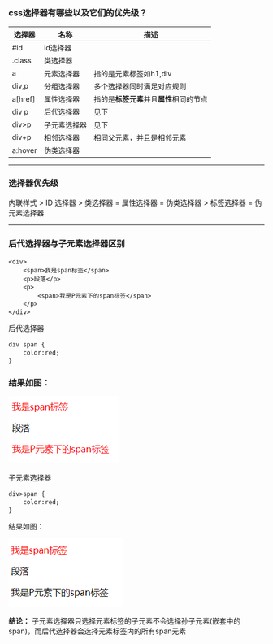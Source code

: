 ### css选择器有哪些以及它们的优先级？

选择器 | 名称 |描述
--|--|--
#id|id选择器|
.class|类选择器|
a|元素选择器| 指的是元素标签如h1,div
div,p|分组选择器|多个选择器同时满足对应规则
a[href]|属性选择器|指的是**标签元素**并且**属性**相同的节点
div p|后代选择器| 见下
div>p|子元素选择器| 见下
div+p|相邻选择器|相同父元素，并且是相邻元素
a:hover|伪类选择器|

---
### 选择器优先级

内联样式 > ID 选择器 > 类选择器 = 属性选择器 = 伪类选择器 > 标签选择器 = 伪元素选择器

---

### 后代选择器与子元素选择器区别


```
<div>
    <span>我是span标签</span>
    <p>段落</p>
    <p>
        <span>我是P元素下的span标签</span>
    </p>
</div>
```
后代选择器
```
div span {
    color:red;
}
```
### 结果如图：
![](./selector.png "relative布局")

子元素选择器
```
div>span {
    color:red;
}
```
结果如图：

![](./select.png "relative布局")

**结论：** 子元素选择器只选择元素标签的子元素不会选择孙子元素(嵌套中的span)，而后代选择器会选择元素标签内的所有span元素